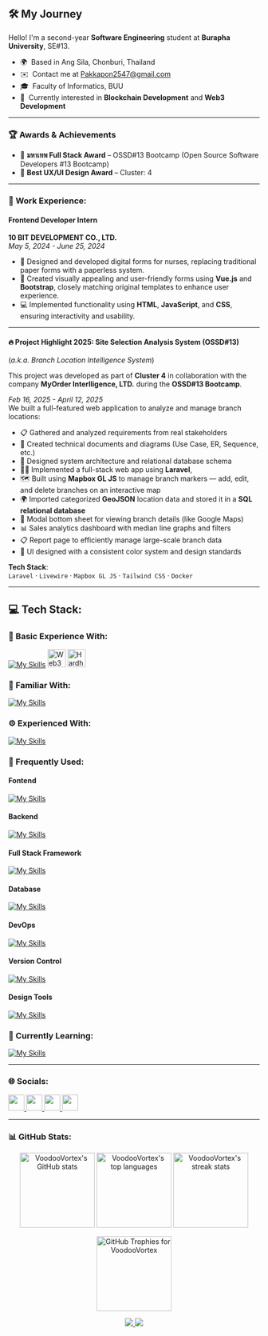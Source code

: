 ## 🛠️ My Journey

Hello! I'm a second-year **Software Engineering** student at **Burapha University**, SE#13.  
* 🌍  Based in Ang Sila, Chonburi, Thailand  
* ✉️  Contact me at [Pakkapon2547@gmail.com](mailto:Pakkapon2547@gmail.com)  
* 🎓  Faculty of Informatics, BUU  
* 🧠  Currently interested in **Blockchain Development** and **Web3 Development**  

---

### 🏆 Awards & Achievements
- 🥇 **มหาเทพ Full Stack Award** – OSSD#13 Bootcamp (Open Source Software Developers #13 Bootcamp)
- 🎨 **Best UX/UI Design Award** – Cluster: 4
---

### 💼 Work Experience:

#### Frontend Developer Intern  
**10 BIT DEVELOPMENT CO., LTD.**  
*May 5, 2024 - June 25, 2024*  

- 📝 Designed and developed digital forms for nurses, replacing traditional paper forms with a paperless system.  
- 🎨 Created visually appealing and user-friendly forms using **Vue.js** and **Bootstrap**, closely matching original templates to enhance user experience.  
- 💻 Implemented functionality using **HTML**, **JavaScript**, and **CSS**, ensuring interactivity and usability.  

---

#### 🔥 Project Highlight 2025: Site Selection Analysis System (OSSD#13)  
(*a.k.a. Branch Location Intelligence System*)


This project was developed as part of **Cluster 4** in collaboration with the company **MyOrder Interlligence, LTD.** during the **OSSD#13 Bootcamp**.

*Feb 16, 2025 - April 12, 2025*  
We built a full-featured web application to analyze and manage branch locations:

- 📋 Gathered and analyzed requirements from real stakeholders  
- 🧾 Created technical documents and diagrams (Use Case, ER, Sequence, etc.)  
- 🧠 Designed system architecture and relational database schema
- 👨‍💻 Implemented a full-stack web app using **Laravel**, 
- 🗺️ Built using **Mapbox GL JS** to manage branch markers — add, edit, and delete branches on an interactive map
- 🌍 Imported categorized **GeoJSON** location data and stored it in a **SQL relational database**
- 📍 Modal bottom sheet for viewing branch details (like Google Maps)
- 📊 Sales analytics dashboard with median line graphs and filters
- 📋 Report page to efficiently manage large-scale branch data
- 🎨 UI designed with a consistent color system and design standards

**Tech Stack**:  
`Laravel` · `Livewire` · `Mapbox GL JS` · `Tailwind CSS` · `Docker`

---

## 💻 Tech Stack:

### 🌱 Basic Experience With:
[![My Skills](https://skillicons.dev/icons?i=ts,solidity)](https://skillicons.dev)
<a href="https://web3js.readthedocs.io/en/v1.7.1/#" target="_blank" rel="noreferrer"><img src="https://raw.githubusercontent.com/danielcranney/readme-generator/main/public/icons/skills/web3js-colored.svg" width="36" height="36" alt="Web3Js" /></a>
<a href="https://hardhat.org/" target="_blank" rel="noreferrer"><img src="https://raw.githubusercontent.com/danielcranney/readme-generator/main/public/icons/skills/hardhat-colored.svg" width="36" height="36" alt="Hardhat" /></a>

### 👀 Familiar With:
[![My Skills](https://skillicons.dev/icons?i=cs)](https://skillicons.dev)

### ⚙️ Experienced With:
[![My Skills](https://skillicons.dev/icons?i=vite,react,vue)](https://skillicons.dev)

### 🔧 Frequently Used:
#### Fontend
[![My Skills](https://skillicons.dev/icons?i=js,jquery,html,css,bootstrap,tailwind)](https://skillicons.dev)
#### Backend
[![My Skills](https://skillicons.dev/icons?i=java,php)](https://skillicons.dev)
#### Full Stack Framework
[![My Skills](https://skillicons.dev/icons?i=laravel)](https://skillicons.dev)
#### Database
[![My Skills](https://skillicons.dev/icons?i=mysql)](https://skillicons.dev)
#### DevOps
[![My Skills](https://skillicons.dev/icons?i=docker)](https://skillicons.dev)
#### Version Control
[![My Skills](https://skillicons.dev/icons?i=git)](https://skillicons.dev)
#### Design Tools
[![My Skills](https://skillicons.dev/icons?i=figma)](https://skillicons.dev)
  
### 📖 Currently Learning:
[![My Skills](https://skillicons.dev/icons?i=mongodb,express,react,nodejs,rust,nextjs)](https://skillicons.dev)

---

### 🌐 Socials:

<p align="left"> <a href="https://discord.com/users/pk9113" target="_blank" rel="noreferrer"> <picture> <source media="(prefers-color-scheme: dark)" srcset="https://raw.githubusercontent.com/danielcranney/readme-generator/main/public/icons/socials/discord-dark.svg" /> <source media="(prefers-color-scheme: light)" srcset="https://raw.githubusercontent.com/danielcranney/readme-generator/main/public/icons/socials/discord.svg" /> <img src="https://raw.githubusercontent.com/danielcranney/readme-generator/main/public/icons/socials/discord.svg" width="32" height="32" /> </picture> </a> <a href="https://www.facebook.com/pakkapon.forb" target="_blank" rel="noreferrer"> <picture> <source media="(prefers-color-scheme: dark)" srcset="https://raw.githubusercontent.com/danielcranney/readme-generator/main/public/icons/socials/facebook-dark.svg" /> <source media="(prefers-color-scheme: light)" srcset="https://raw.githubusercontent.com/danielcranney/readme-generator/main/public/icons/socials/facebook.svg" /> <img src="https://raw.githubusercontent.com/danielcranney/readme-generator/main/public/icons/socials/facebook.svg" width="32" height="32" /> </picture> </a> <a href="http://www.instagram.com/pk_tonnam" target="_blank" rel="noreferrer"> <picture> <source media="(prefers-color-scheme: dark)" srcset="https://raw.githubusercontent.com/danielcranney/readme-generator/main/public/icons/socials/instagram-dark.svg" /> <source media="(prefers-color-scheme: light)" srcset="https://raw.githubusercontent.com/danielcranney/readme-generator/main/public/icons/socials/instagram.svg" /> <img src="https://raw.githubusercontent.com/danielcranney/readme-generator/main/public/icons/socials/instagram.svg" width="32" height="32" /> </picture> </a>
  <a href="https://www.linkedin.com/in/pakkapon-chomchoey-60377b332" target="_blank" rel="noreferrer"> <picture> <source media="(prefers-color-scheme: dark)" srcset="https://raw.githubusercontent.com/danielcranney/readme-generator/main/public/icons/socials/linkedin-dark.svg" /> <source media="(prefers-color-scheme: light)" srcset="https://raw.githubusercontent.com/danielcranney/readme-generator/main/public/icons/socials/linkedin.svg" /> <img src="https://raw.githubusercontent.com/danielcranney/readme-generator/main/public/icons/socials/linkedin.svg" width="32" height="32" /> </picture> </a>
</p>

---

### 📊 GitHub Stats:

<div align="center">
  <img height="150px" src="https://github-readme-stats.vercel.app/api?username=VoodooVortex&show_icons=true&theme=transparent" alt="VoodooVortex's GitHub stats" />
  <img height="150px" src="https://github-readme-stats.vercel.app/api/top-langs?username=VoodooVortex&show_icons=true&locale=en&layout=compact" alt="VoodooVortex's top languages" />
  <img height="150px" src="https://github-readme-streak-stats.herokuapp.com/?user=VoodooVortex" alt="VoodooVortex's streak stats" />
</div>

<p align="center">
  <a href="https://github.com/ryo-ma/github-profile-trophy">
    <img height="150px" src="https://github-profile-trophy.vercel.app/?username=VoodooVortex" alt="GitHub Trophies for VoodooVortex" />
  </a>
</p>

<div align="center">
  <a href="https://github.com/SassyxD/blockshop-ethglobal-bkk">
    <img src="https://github-readme-stats.vercel.app/api/pin/?username=SassyxD&repo=blockshop-ethglobal-bkk" />
  </a>
  <a href="https://github.com/OSSD13/cluster4">
    <img src="https://github-readme-stats.vercel.app/api/pin/?username=OSSD13&repo=cluster4" />
  </a>
</div>
